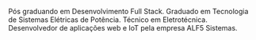 Pós graduando em Desenvolvimento Full Stack.
Graduado em Tecnologia de Sistemas Elétricas de Potência.
Técnico em Eletrotécnica.
Desenvolvedor de aplicações web e IoT pela empresa ALF5 Sistemas.
